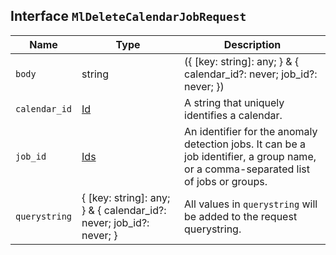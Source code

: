 ## Interface `MlDeleteCalendarJobRequest`

| Name | Type | Description |
| - | - | - |
| `body` | string | ({ [key: string]: any; } & { calendar_id?: never; job_id?: never; }) | All values in `body` will be added to the request body. |
| `calendar_id` | [Id](./Id.md) | A string that uniquely identifies a calendar. |
| `job_id` | [Ids](./Ids.md) | An identifier for the anomaly detection jobs. It can be a job identifier, a group name, or a comma-separated list of jobs or groups. |
| `querystring` | { [key: string]: any; } & { calendar_id?: never; job_id?: never; } | All values in `querystring` will be added to the request querystring. |
